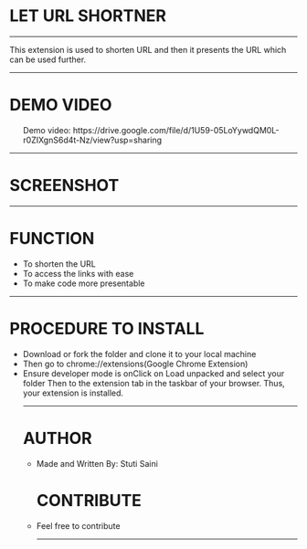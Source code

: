 <h1> LET URL SHORTNER </h1>
<hr/>
<p> This extension is used to shorten URL and then it presents the URL which can be used further. </p>

<hr/>

<h1> DEMO VIDEO </h1>
<ul> Demo video: https://drive.google.com/file/d/1U59-05LoYywdQM0L-r0ZIXgnS6d4t-Nz/view?usp=sharing </ul>
<hr/>

<h1> SCREENSHOT </h1>

<hr/>

<h1>FUNCTION </h1>
<ul>
  <li>To shorten the URL</li>
  <li>To access the links with ease</li>
  <li>To make code more presentable </li>
 </ul>
 <hr/>
 
 <h1>PROCEDURE TO INSTALL</h1>
 <ul>
  <li>Download or fork the folder and clone it to your local machine</li>
  <li>Then go to chrome://extensions(Google Chrome Extension) </li>
  <li>Ensure developer mode is on</li.
  <li>Click on Load unpacked and select your folder</li.
  <li> Then to the extension tab in the taskbar of your browser. Thus, your extension is installed. </li>
  
  <hr/>
  
  <h1> AUTHOR </h1>
  <ul>
  <li>Made and Written By: Stuti Saini</li.
  <hr/>
  
  <h1>CONTRIBUTE</h1>
  <li>Feel free to contribute</li>
  <hr/>
  
   
